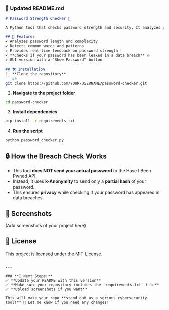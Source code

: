 
### **📌 Updated README.md**  

```md
# Password Strength Checker 🔐  

A Python tool that checks password strength and security. It analyzes passwords for complexity, length, and whether they have been exposed in **data breaches** using the Have I Been Pwned API.  

## 🚀 Features  
✔️ Analyzes password length and complexity  
✔️ Detects common words and patterns  
✔️ Provides real-time feedback on password strength  
✔️ **Checks if your password has been leaked in a data breach** 🔥  
✔️ GUI version with a "Show Password" button  

## 🛠️ Installation  
1. **Clone the repository**  
```sh
git clone https://github.com/YOUR-USERNAME/password-checker.git
```
2. **Navigate to the project folder**  
```sh
cd password-checker
```
3. **Install dependencies**  
```sh
pip install -r requirements.txt
```
4. **Run the script**  
```sh
python password_checker.py
```

## 🔒 How the Breach Check Works  
- This tool **does NOT send your actual password** to the Have I Been Pwned API.  
- Instead, it uses **k-Anonymity** to send only a **partial hash** of your password.  
- This ensures **privacy** while checking if your password has appeared in data breaches.  

## 📸 Screenshots  
(Add screenshots of your project here)  

## 📝 License  
This project is licensed under the MIT License.  
```

---

### **🔹 Next Steps:**
✅ **Update your README with this version**  
✅ **Make sure your repository includes the `requirements.txt` file**  
✅ **Upload screenshots if you want**  

This will make your repo **stand out as a serious cybersecurity tool!** 🚀 Let me know if you need any changes!
